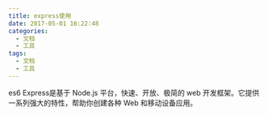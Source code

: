 ```yaml
---
title: express使用
date: 2017-05-01 16:22:48
categories: 
  - 文档
  - 工具
tags: 
  - 文档
  - 工具
---
```



es6
Express是基于 Node.js 平台，快速、开放、极简的 web 开发框架。它提供一系列强大的特性，帮助你创建各种 Web 和移动设备应用。 
<!--more-->
